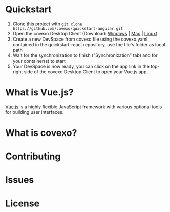 # Quickstart

1. Clone this project with `git clone https://github.com/covexo/quickstart-angular.git`
2. Open the covexo Desktop Client (Download: [Windows](https://releases.covexo.com/win/devspace-manager.exe) | [Mac](https://releases.covexo.com/mac/devspace-manager.dmg) | [Linux](https://releases.covexo.com/linux/devspace-manager.AppImage))
3. Create a new DevSpace from covexo file using the covexo.yaml contained in the quickstart-react repository, use the file's folder as local path
4. Wait for the synchronization to finish ("Synchronization" tab) and for your container(s) to start
5. Your DevSpace is now ready, you can click on the app link in the top-right side of the covexo Desktop Client to open your Vue.js app...


# What is Vue.js?

[Vue.js](https://vuejs.org/)  is a highly flexible JavaScript framework with various optional tools for building user interfaces.

# What is covexo?

## 

# Contributing

# Issues

# License
